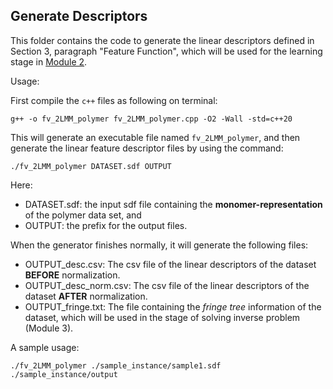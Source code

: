 ## Generate Descriptors

This folder contains the code to generate the linear descriptors defined in Section 3, paragraph "Feature Function", which will be used for the learning stage in [Module 2](Polymer/Module_2).

Usage:

First compile the `c++` files as following on terminal:

```
g++ -o fv_2LMM_polymer fv_2LMM_polymer.cpp -O2 -Wall -std=c++20
```

This will generate an executable file named `fv_2LMM_polymer`,
and then generate the linear feature descriptor files by using the command:

```
./fv_2LMM_polymer DATASET.sdf OUTPUT
```

Here:
- DATASET.sdf: the input sdf file containing the **monomer-representation** of the polymer data set, and
- OUTPUT: the prefix for the output files.
  
When the generator finishes normally, it will generate the following files:
- OUTPUT_desc.csv: The csv file of the linear descriptors of the dataset **BEFORE** normalization.
- OUTPUT_desc_norm.csv: The csv file of the linear descriptors of the dataset **AFTER** normalization.
- OUTPUT_fringe.txt: The file containing the _fringe tree_ information of the dataset, which will be used in the stage of solving inverse problem (Module 3).

A sample usage:

```
./fv_2LMM_polymer ./sample_instance/sample1.sdf ./sample_instance/output
```

